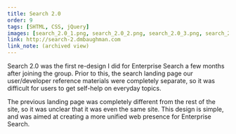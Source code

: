 ```yaml
---
title: Search 2.0
order: 9
tags: [SHTML, CSS, jQuery]
images: [search_2.0_1.png, search_2.0_2.png, search_2.0_3.png, search_2.0_4.png]
link: http://search-2.dmbaughman.com
link_note: (archived view)
---
```

Search 2.0 was the first re-design I did for Enterprise Search a few months after joining the group.  Prior to this, the search landing page our user/developer reference materials were completely separate, so it was difficult for users to get self-help on everyday topics.

The previous landing page was completely different from the rest of the site, so it was unclear that it was even the same site.  This design is simple, and was aimed at creating a more unified web presence for Enterprise Search.
